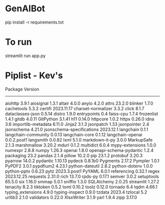 # GenAIBot
pip install -r requirements.txt

# To run
streamlit run app.py


# Piplist - Kev's
Package                   Version
------------------------- ------------
aiohttp                   3.9.1
aiosignal                 1.3.1
altair                    4.0.0
anyio                     4.2.0
attrs                     23.2.0
blinker                   1.7.0
cachetools                5.3.2
certifi                   2023.11.17
charset-normalizer        3.3.2
click                     8.1.7
dataclasses-json          0.5.14
distro                    1.9.0
entrypoints               0.4
faiss-cpu                 1.7.4
frozenlist                1.4.1
gitdb                     4.0.11
GitPython                 3.1.41
h11                       0.14.0
httpcore                  1.0.2
httpx                     0.26.0
idna                      3.6
importlib-metadata        6.11.0
Jinja2                    3.1.3
jsonpatch                 1.33
jsonpointer               2.4
jsonschema                4.21.0
jsonschema-specifications 2023.12.1
langchain                 0.1.1
langchain-community       0.0.13
langchain-core            0.1.12
langchain-openai          0.0.2.post1
langsmith                 0.0.82
lxml                      5.1.0
markdown-it-py            3.0.0
MarkupSafe                2.1.3
marshmallow               3.20.2
mdurl                     0.1.2
multidict                 6.0.4
mypy-extensions           1.0.0
numexpr                   2.8.8
numpy                     1.26.3
openai                    1.8.0
openapi-schema-pydantic   1.2.4
packaging                 23.2
pandas                    2.1.4
pillow                    10.2.0
pip                       23.1.2
protobuf                  3.20.3
pyarrow                   14.0.2
pydantic                  1.10.13
pydeck                    0.8.1b0
Pygments                  2.17.2
Pympler                   1.0.1
PyPDF2                    3.0.1
pypdfium2                 4.23.1
python-dateutil           2.8.2
python-dotenv             1.0.0
python-pptx               0.6.23
pytz                      2023.3.post1
PyYAML                    6.0.1
referencing               0.32.1
regex                     2023.12.25
requests                  2.31.0
rich                      13.7.0
rpds-py                   0.17.1
semver                    3.0.2
setuptools                65.5.0
six                       1.16.0
smmap                     5.0.1
sniffio                   1.3.0
SQLAlchemy                2.0.25
streamlit                 1.27.2
tenacity                  8.2.3
tiktoken                  0.5.2
toml                      0.10.2
toolz                     0.12.0
tornado                   6.4
tqdm                      4.66.1
typing_extensions         4.9.0
typing-inspect            0.9.0
tzdata                    2023.4
tzlocal                   5.2
urllib3                   2.1.0
validators                0.22.0
XlsxWriter                3.1.9
yarl                      1.9.4
zipp                      3.17.0